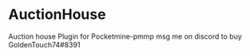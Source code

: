 # AuctionHouse
Auction house Plugin for Pocketmine-pmmp msg me on discord to buy GoldenTouch74#8391
